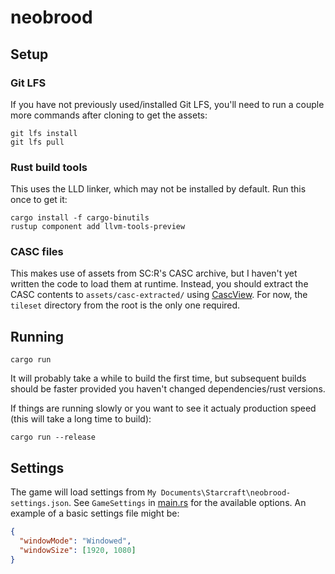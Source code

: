 # neobrood

## Setup

### Git LFS

If you have not previously used/installed Git LFS, you'll need to run a couple more commands after
cloning to get the assets:

```shell
git lfs install
git lfs pull
```

### Rust build tools

This uses the LLD linker, which may not be installed by default. Run this once to get it:

```shell
cargo install -f cargo-binutils
rustup component add llvm-tools-preview
```

### CASC files

This makes use of assets from SC:R's CASC archive, but I haven't yet written the code to load them
at runtime. Instead, you should extract the CASC contents to `assets/casc-extracted/` using
[CascView](http://www.zezula.net/en/casc/main.html). For now, the `tileset` directory from the root
is the only one required.

## Running

```shell
cargo run
```

It will probably take a while to build the first time, but subsequent builds should be faster
provided you haven't changed dependencies/rust versions.

If things are running slowly or you want to see it actualy production speed (this will take a long
time to build):

```shell
cargo run --release
```

## Settings

The game will load settings from `My Documents\Starcraft\neobrood-settings.json`. See `GameSettings`
in [main.rs](src/main.rs) for the available options. An example of a basic settings file might be:

```json
{
  "windowMode": "Windowed",
  "windowSize": [1920, 1080]
}
```

